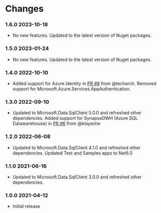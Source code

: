 # Changes

### 1.6.0 2023-10-18
* No new features. Updated to the latest version of Nuget packages.

### 1.5.0 2023-01-24
* No new features. Updated to the latest version of Nuget packages.

### 1.4.0 2022-10-10
* Added support for Azure.Identity in [PR #8](https://github.com/chriswill/DbUpReboot/pull/8) from @techarch.  Removed support for Microsoft.Azure.Services.AppAuthentication.

### 1.3.0 2022-09-10
* Updated to Microsoft.Data.SqlClient 5.0.0 and refreshed other dependencies.  Added support for SynapseDWH (Azure SQL Datawarehouse) in [PR #6](https://github.com/chriswill/DbUpReboot/pull/6) from @klayantw

### 1.2.0 2022-06-08
* Updated to Microsoft.Data.SqlClient 4.1.0 and refreshed other dependencies.  Updated Test and Samples apps to Net6.0

### 1.1.0 2021-06-16
* Updated to Microsoft.Data.SqlClient 3.0.0 and refreshed other dependencies.

### 1.0.0 2021-04-12
* Initial release
